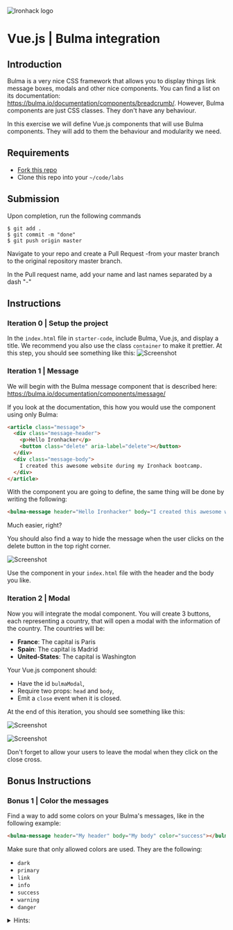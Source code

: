 ![Ironhack logo](https://i.imgur.com/1QgrNNw.png)

# Vue.js | Bulma integration

## Introduction

Bulma is a very nice CSS framework that allows you to display things link message boxes, modals and other nice components. You can find a list on its documentation: https://bulma.io/documentation/components/breadcrumb/.
However, Bulma components are just CSS classes. They don't have any behaviour.

In this exercise we will define Vue.js components that will use Bulma components. They will add to them the behaviour and modularity we need.

## Requirements

- [Fork this repo](https://guides.github.com/activities/forking/)
- Clone this repo into your `~/code/labs`

## Submission

Upon completion, run the following commands
```
$ git add .
$ git commit -m "done"
$ git push origin master
```
Navigate to your repo and create a Pull Request -from your master branch to the original repository master branch.

In the Pull request name, add your name and last names separated by a dash "-"

## Instructions

### Iteration 0 | Setup the project

In the `index.html` file in `starter-code`, include Bulma, Vue.js, and display a title. We recommend you also use the class `container` to make it prettier. At this step, you should see something like this:
![Screenshot](https://i.imgur.com/RyenWlm.png)


### Iteration 1 | Message

We will begin with the Bulma message component that is described here: https://bulma.io/documentation/components/message/

If you look at the documentation, this how you would use the component using only Bulma:

```html
<article class="message">
  <div class="message-header">
    <p>Hello Ironhacker</p>
    <button class="delete" aria-label="delete"></button>
  </div>
  <div class="message-body">
    I created this awesome website during my Ironhack bootcamp.
  </div>
</article>
```

With the component you are going to define, the same thing will be done by writing the following:

```html
<bulma-message header="Hello Ironhacker" body="I created this awesome website during my Ironhack bootcamp."></bulma-message>
```

Much easier, right?

You should also find a way to hide the message when the user clicks on the delete button in the top right corner.

![Screenshot](https://i.imgur.com/oPqwO3z.png)

Use the component in your `index.html` file with the header and the body you like.

### Iteration 2 | Modal

Now you will integrate the modal component. You will create 3 buttons, each representing a country, that will open a modal with the information of the country.
The countries will be:

* **France**: The capital is Paris
* **Spain**: The capital is Madrid
* **United-States**: The capital is Washington

Your Vue.js component should:

* Have the id `bulmaModal`,
* Require two props: `head` and `body`,
* Emit a `close` event when it is closed.

At the end of this iteration, you should see something like this:
 
![Screenshot](https://i.imgur.com/x75EzVz.png)

![Screenshot](https://i.imgur.com/G0mQFxy.png)

Don't forget to allow your users to leave the modal when they click on the close cross.

## Bonus Instructions

### Bonus 1 | Color the messages

Find a way to add some colors on your Bulma's messages, like in the following example:

```html
<bulma-message header="My header" body="My body" color="success"></bulma-message>
```

Make sure that only allowed colors are used. They are the following:

- `dark`
- `primary`
- `link`
- `info`
- `success`
- `warning`
- `danger`

<details>
 <summary>Hints:</summary>
<p>
You will need to use the array notation for [class bindings](https://vuejs.org/v2/guide/class-and-style.html) and a validator for [prop validation](https://vuejs.org/v2/guide/components.html#Prop-Validation).
</p>
</details>
